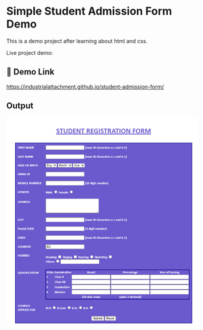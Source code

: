 
# Simple Student Admission Form Demo

This is a demo project after learning about html and css.

Live project demo: 


## 🔗 Demo Link
https://industrialattachment.github.io/student-admission-form/

## Output
![output](https://raw.githubusercontent.com/IndustrialAttachment/Student_AdmissionForm_HTML-CSS/main/docs%20for%20logbook/design%20output.png)

